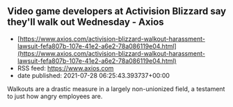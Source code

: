 ## Video game developers at Activision Blizzard say they'll walk out Wednesday - Axios
 - [https://www.axios.com/activision-blizzard-walkout-harassment-lawsuit-fefa807b-107e-41e2-a6e2-78a086119e04.html](https://www.axios.com/activision-blizzard-walkout-harassment-lawsuit-fefa807b-107e-41e2-a6e2-78a086119e04.html)
 - RSS feed: https://www.axios.com
 - date published: 2021-07-28 06:25:43.393737+00:00

Walkouts are a drastic measure in a largely non-unionized field, a testament to just how angry employees are.

